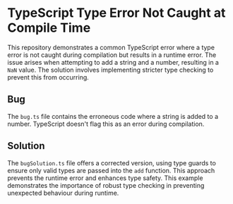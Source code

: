 # TypeScript Type Error Not Caught at Compile Time

This repository demonstrates a common TypeScript error where a type error is not caught during compilation but results in a runtime error.  The issue arises when attempting to add a string and a number, resulting in a `NaN` value.  The solution involves implementing stricter type checking to prevent this from occurring.

## Bug

The `bug.ts` file contains the erroneous code where a string is added to a number.  TypeScript doesn't flag this as an error during compilation.

## Solution

The `bugSolution.ts` file offers a corrected version, using type guards to ensure only valid types are passed into the `add` function. This approach prevents the runtime error and enhances type safety.  This example demonstrates the importance of robust type checking in preventing unexpected behaviour during runtime.